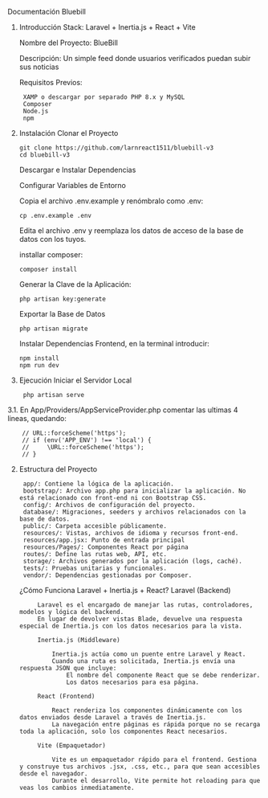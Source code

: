 Documentación Bluebill
1. Introducción
    Stack: Laravel + Inertia.js + React + Vite

    Nombre del Proyecto: BlueBill

    Descripción: Un simple feed donde usuarios verificados puedan subir sus noticias

    Requisitos Previos:  

        XAMP o descargar por separado PHP 8.x y MySQL
        Composer
        Node.js
        npm
 
 2. Instalación
    Clonar el Proyecto

        git clone https://github.com/larnreact1511/bluebill-v3
        cd bluebill-v3

    Descargar e Instalar Dependencias

    Configurar Variables de Entorno

    Copia el archivo .env.example y renómbralo como .env:

        cp .env.example .env

    Edita el archivo .env y reemplaza los datos de acceso de la base de datos con los tuyos.

    installar composer:

        composer install

    Generar la Clave de la Aplicación:

        php artisan key:generate

    Exportar la Base de Datos

        php artisan migrate 

    Instalar Dependencias Frontend, en la terminal introducir: 

        npm install
        npm run dev

3. Ejecución
    Iniciar el Servidor Local

        php artisan serve

3.1. En App/Providers/AppServiceProvider.php comentar las ultimas 4 lineas, quedando:

        // URL::forceScheme('https');
        // if (env('APP_ENV') !== 'local') {
        //     \URL::forceScheme('https');
        // }

2. Estructura del Proyecto

        app/: Contiene la lógica de la aplicación.
        bootstrap/: Archivo app.php para inicializar la aplicación. No está relacionado con front-end ni con Bootstrap CSS.
        config/: Archivos de configuración del proyecto.
        database/: Migraciones, seeders y archivos relacionados con la base de datos.
        public/: Carpeta accesible públicamente.
        resources/: Vistas, archivos de idioma y recursos front-end.
        resources/app.jsx: Punto de entrada principal
        resources/Pages/: Componentes React por página
        routes/: Define las rutas web, API, etc.
        storage/: Archivos generados por la aplicación (logs, caché).
        tests/: Pruebas unitarias y funcionales.
        vendor/: Dependencias gestionadas por Composer.

    ¿Cómo Funciona Laravel + Inertia.js + React?
        Laravel (Backend)

            Laravel es el encargado de manejar las rutas, controladores, modelos y lógica del backend.
            En lugar de devolver vistas Blade, devuelve una respuesta especial de Inertia.js con los datos necesarios para la vista.

            Inertia.js (Middleware)

                Inertia.js actúa como un puente entre Laravel y React.
                Cuando una ruta es solicitada, Inertia.js envía una respuesta JSON que incluye:
                    El nombre del componente React que se debe renderizar.
                    Los datos necesarios para esa página.

            React (Frontend)

                React renderiza los componentes dinámicamente con los datos enviados desde Laravel a través de Inertia.js.
                La navegación entre páginas es rápida porque no se recarga toda la aplicación, solo los componentes React necesarios.

            Vite (Empaquetador)

                Vite es un empaquetador rápido para el frontend. Gestiona y construye tus archivos .jsx, .css, etc., para que sean accesibles desde el navegador.
                Durante el desarrollo, Vite permite hot reloading para que veas los cambios inmediatamente.
